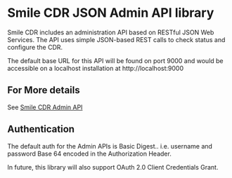# Smile CDR JSON Admin API library

Smile CDR includes an administration API based on RESTful JSON Web Services.  The API uses simple JSON-based REST calls to check status and configure the CDR.

The default base URL for this API will be found on port 9000 and would be accessible on a localhost installation at http://localhost:9000

## For More details

See [Smile CDR Admin API](https://smilecdr.com/docs/json_admin_endpoints/json_admin_api.html)

## Authentication

The default auth for the Admin APIs is Basic Digest.. i.e. username and password Base 64 encoded in the Authorization Header.

In future, this library will also support OAuth 2.0 Client Credentials Grant.
